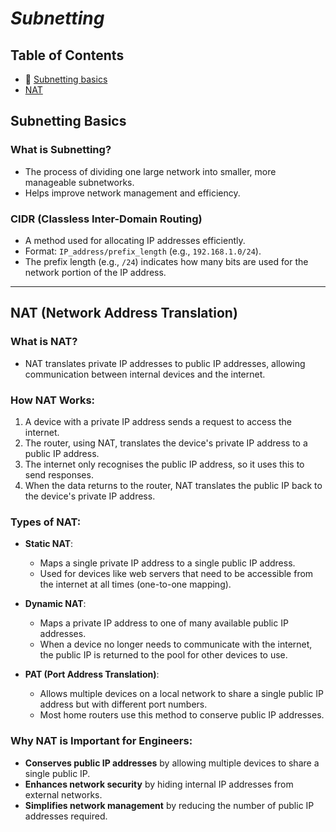 # ***Subnetting***

## Table of Contents

- 🧱 [Subnetting basics](#subnetting-basics)
-    [NAT](#nat)

## Subnetting Basics

### What is Subnetting?
- The process of dividing one large network into smaller, more manageable subnetworks.
- Helps improve network management and efficiency.

### CIDR (Classless Inter-Domain Routing)
- A method used for allocating IP addresses efficiently.
- Format: `IP_address/prefix_length` (e.g., `192.168.1.0/24`).
- The prefix length (e.g., `/24`) indicates how many bits are used for the network portion of the IP address.

---

## NAT (Network Address Translation)

### What is NAT?
- NAT translates private IP addresses to public IP addresses, allowing communication between internal devices and the internet.

### How NAT Works:
1. A device with a private IP address sends a request to access the internet.
2. The router, using NAT, translates the device's private IP address to a public IP address.
3. The internet only recognises the public IP address, so it uses this to send responses.
4. When the data returns to the router, NAT translates the public IP back to the device's private IP address.

### Types of NAT:

- **Static NAT**:
  - Maps a single private IP address to a single public IP address.
  - Used for devices like web servers that need to be accessible from the internet at all times (one-to-one mapping).
  
- **Dynamic NAT**:
  - Maps a private IP address to one of many available public IP addresses.
  - When a device no longer needs to communicate with the internet, the public IP is returned to the pool for other devices to use.

- **PAT (Port Address Translation)**:
  - Allows multiple devices on a local network to share a single public IP address but with different port numbers.
  - Most home routers use this method to conserve public IP addresses.

### Why NAT is Important for Engineers:
- **Conserves public IP addresses** by allowing multiple devices to share a single public IP.
- **Enhances network security** by hiding internal IP addresses from external networks.
- **Simplifies network management** by reducing the number of public IP addresses required.

